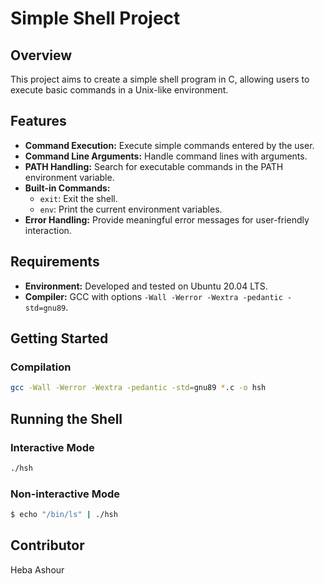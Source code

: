 # Simple Shell Project

## Overview

This project aims to create a simple shell program in C, allowing users to execute basic commands in a Unix-like environment.

## Features

- **Command Execution:** Execute simple commands entered by the user.
- **Command Line Arguments:** Handle command lines with arguments.
- **PATH Handling:** Search for executable commands in the PATH environment variable.
- **Built-in Commands:**
  - `exit`: Exit the shell.
  - `env`: Print the current environment variables.
- **Error Handling:** Provide meaningful error messages for user-friendly interaction.

## Requirements

- **Environment:** Developed and tested on Ubuntu 20.04 LTS.
- **Compiler:** GCC with options `-Wall -Werror -Wextra -pedantic -std=gnu89`.

## Getting Started

### Compilation

```bash
gcc -Wall -Werror -Wextra -pedantic -std=gnu89 *.c -o hsh
```

## Running the Shell

### Interactive Mode

```bash
./hsh
```

### Non-interactive Mode

```bash
$ echo "/bin/ls" | ./hsh
```

## Contributor

Heba Ashour
